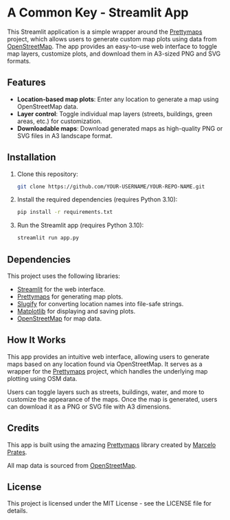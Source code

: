 # A Common Key - Streamlit App

This Streamlit application is a simple wrapper around the [Prettymaps](https://github.com/marceloprates/prettymaps) project, which allows users to generate custom map plots using data from [OpenStreetMap](https://www.openstreetmap.org/). The app provides an easy-to-use web interface to toggle map layers, customize plots, and download them in A3-sized PNG and SVG formats.

## Features

- **Location-based map plots**: Enter any location to generate a map using OpenStreetMap data.
- **Layer control**: Toggle individual map layers (streets, buildings, green areas, etc.) for customization.
- **Downloadable maps**: Download generated maps as high-quality PNG or SVG files in A3 landscape format.

## Installation

1. Clone this repository:
    ```bash
    git clone https://github.com/YOUR-USERNAME/YOUR-REPO-NAME.git
    ```

2. Install the required dependencies (requires Python 3.10):
    ```bash
    pip install -r requirements.txt
    ```

3. Run the Streamlit app (requires Python 3.10):
    ```bash
    streamlit run app.py
    ```

## Dependencies

This project uses the following libraries:

- [Streamlit](https://streamlit.io/) for the web interface.
- [Prettymaps](https://github.com/marceloprates/prettymaps) for generating map plots.
- [Slugify](https://github.com/un33k/python-slugify) for converting location names into file-safe strings.
- [Matplotlib](https://matplotlib.org/) for displaying and saving plots.
- [OpenStreetMap](https://www.openstreetmap.org/) for map data.

## How It Works

This app provides an intuitive web interface, allowing users to generate maps based on any location found via OpenStreetMap. It serves as a wrapper for the [Prettymaps](https://github.com/marceloprates/prettymaps) project, which handles the underlying map plotting using OSM data. 

Users can toggle layers such as streets, buildings, water, and more to customize the appearance of the maps. Once the map is generated, users can download it as a PNG or SVG file with A3 dimensions.

## Credits

This app is built using the amazing [Prettymaps](https://github.com/marceloprates/prettymaps) library created by [Marcelo Prates](https://github.com/marceloprates).

All map data is sourced from [OpenStreetMap](https://www.openstreetmap.org/).

## License

This project is licensed under the MIT License - see the LICENSE file for details.
